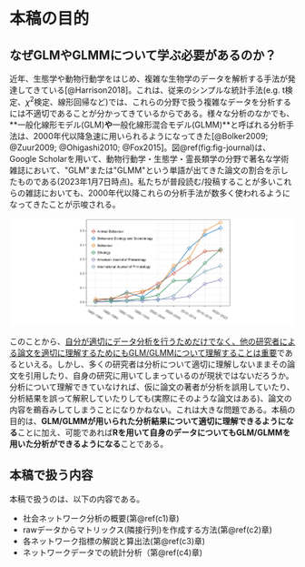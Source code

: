 # 本稿の目的    
## なぜGLMやGLMMについて学ぶ必要があるのか？    
近年、生態学や動物行動学をはじめ、複雑な生物学のデータを解析する手法が発達してきている[@Harrison2018]。これは、従来のシンプルな統計手法(e.g. t検定、$\chi ^2$検定、線形回帰など)では、これらの分野で扱う複雑なデータを分析するには不適切であることが分かってきているからである。様々な分析のなかでも、**一般化線形モデル(GLM)**や**一般化線形混合モデル(GLMM)**と呼ばれる分析手法は、2000年代以降急速に用いられるようになってきた[@Bolker2009; @Zuur2009; @Ohigashi2010; @Fox2015]。図\@ref(fig:fig-journal)は、Google Scholarを用いて、動物行動学・生態学・霊長類学の分野で著名な学術雑誌において、"GLM"または"GLMM"という単語が出てきた論文の割合を示したものである(2023年1月7日時点)。私たちが普段読む/投稿することが多いこれらの雑誌においても、2000年代以降これらの分析手法が数多く使われるようになってきたことが示唆される。

![GLMまたはGLMMという単語を含む論文の割合](image/journal.png)  

このことから、<u>自分が適切にデータ分析を行うためだけでなく、他の研究者による論文を適切に理解するためにもGLM/GLMMについて理解することは重要</u>であるといえる。しかし、多くの研究者は分析について適切に理解しないままその論文を引用したり、自身の研究に用いてしまっているのが現状ではないだろうか。分析について理解できていなければ、仮に論文の著者が分析を誤用していたり、分析結果を誤って解釈していたりしても(実際にそのような論文はある)、論文の内容を鵜呑みしてしまうことになりかねない。これは大きな問題である。本稿の目的は、**GLM/GLMMが用いられた分析結果について適切に理解できるようになる**ことに加え、可能であれば**Rを用いて自身のデータについてもGLM/GLMMを用いた分析ができるようになる**ことである。  

## 本稿で扱う内容   
本稿で扱うのは、以下の内容である。

- 社会ネットワーク分析の概要(第\@ref(c1)章)
- rawデータからマトリックス(隣接行列)を作成する方法(第\@ref(c2)章)  
- 各ネットワーク指標の解説と算出法(第\@ref(c3)章)   
- ネットワークデータでの統計分析（第\@ref(c4)章)  

